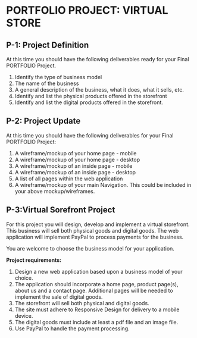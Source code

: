 # **PORTFOLIO PROJECT: VIRTUAL STORE**

## P-1: Project Definition

At this time you should have the following deliverables ready for your Final PORTFOLIO Project.

1. Identify the type of business model
2. The name of the business
3. A general description of the business, what it does, what it sells, etc.
4. Identify and list the physical products offered in the storefront
5. Identify and list the digital products offered in the storefront.

## P-2: Project Update
At this time you should have the following deliverables for your Final PORTFOLIO Project:

1. A wireframe/mockup of your home page - mobile
2. A wireframe/mockup of your home page - desktop
3. A wireframe/mockup of an inside page - mobile
4. A wireframe/mockup of an inside page - desktop
5. A list of all pages within the web application
6. A wireframe/mockup of your main Navigation.  This could be included in your above mockup/wireframes.

## P-3:Virtual Sorefront Project

For this project you will design, develop and implement a virtual storefront.  This business will sell both physical goods and digital goods. The web application will implement PayPal to process payments for the business. 

You are welcome to choose the business model for your application. 

**Project requirements:**

1. Design a new web application based upon a business model of your choice.
2. The application should incorporate a home page, product page(s), about us and a contact page. Additional pages will be needed to implement the sale of digital goods.
3. The storefront will sell both physical and digital goods.
4. The site must adhere to Responsive Design for delivery to a mobile device. 
5. The digital goods must include at least a pdf file and an image file.
6. Use PayPal to handle the payment processing.
